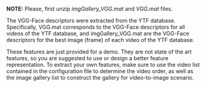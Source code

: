 __NOTE:__ Please, first unzip _imgGallery_VGG.mat_ and _VGG.mat_ files.


The VGG-Face descriptors were extracted from the YTF database.  Specifically, VGG.mat corresponds to the VGG-Face descriptors for all videos of the YTF database, and imgGallery_VGG.mat are the VGG-Face descriptors for the best image (frame) of each video of the YTF database.  

These features are just provided for a demo. They are not state of the art features, so you are suggested to use or design a better feature representation. To extract your own features, make sure to use the video list contained in the configuration file to determine the video order, as well as the image gallery list to construct the gallery for video-to-image scenario. 

